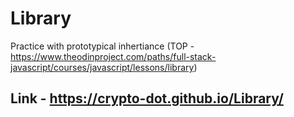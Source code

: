 # Library
Practice with prototypical inhertiance (TOP - https://www.theodinproject.com/paths/full-stack-javascript/courses/javascript/lessons/library)

## Link -  https://crypto-dot.github.io/Library/
